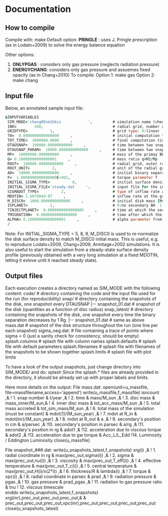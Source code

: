 Documentation
=============

How to compile
--------------
Compile with: 
    make
Default option: __PRINGLE__ : uses J. Pringle prescription (as in Lodato+2009) to solve the energy balance equation

Other options:
1) __ONLYPGAS__ : considers only gas pressure (neglects radiation pressure)
2) __ENERGYCHANG__: considers only gas pressure and assuemes fixed opacity (as in Chang+2010)
To compile:
Option 1:
	make gas
Option 2:
	make chang


Input file
----------
Below, an annotated sample input file:

```fortran
&INPUTVARIABLES
 SIM_MODE='chang09sm1hbis            ',			# simulation name (choose freely) 
 INR=        200,								# radial grid, number of cells
 GRIDTYPE=          1,							# grid type: 0:linear  1: log 
 T0=  0.0000000000000000     ,					# initial computation time
 TOT_TIME=  3000000.0000     ,					# final computation time (the code stops when this time is reached)
 DTAUSNAP=  100000.00000000000     ,			# time between two snapshots [yr] (files in snap/ directory containing the disk structure)
 DTAUSNAP_PARAM=  10000.0000000000000     ,		# time between two snapshots of the disk parameters [yr] (in the mass.dat file; usually this is smaller than DTAUSNAP)
 MP=  10000000.000000000     ,					# mass of the primay BH [Msun] (or of the central object) 
 Q= 0.10000000000000001     ,					# mass ratio q=M2/Mp
 ROUT=  100000.00000000000     ,				# radial grid, outer radius [ROUT_UNIT]
 ROUT_UNIT=          2,							# unit of the radial grid: 1:parsec   2:Rg=GM/c^2   3:see routines.F90, dimensional_variables()  
 A0=  10000.000000000000     ,					# initial binary separation A0 = a(t=0)
 F=  1.0000000000000000E-002,					# torque parameter f
 INITIAL_SIGMA_TYPE=          8,				# initial surface density profile: see routines.F90, set_initialsigma()
 INITIAL_SIGMA_FILE='steady.dat     ',			# input file for the initial surface density
 SIGMADOT_TYPE=          2,						# type of inflow rate at the grid outer radius: 0:no accretion 2:constant inflow at a rate MDOTIN (see routines.F90, set_sigmadot())
 MDOTIN= 1.607904d-07     ,						# inflow rate at the grid outer radius [Msun/year]
 M_DISC0=  1000.0000000000000     ,				# initial disk mass [Msun] (note that this is relevant only for some choices of INITIAL_SIGMA_TYPE)
 ISPLANET=          1,							# 0:no secondary BH  1:secondary BH is present
 TINJECTPLANET=  0.0000000000000000     ,		# time at which the secondary BH is injected in the disk [yr]
 TMIGRATION=  0.0000000000000000     ,			# time after which the migration BH is switched ON [yr] (see routines.F90, dimensional_variables())
 ALPHA= 0.10000000000000001     ,				# alpha parameter from Shakura-Sunyaev prescripion
 /
```

Note:
For INITIAL_SIGMA_TYPE = 5, 8, 9, M_DISC0 is used to re-normalize the disk surface density to match M_DISC0 initial mass.
This is useful, e.g. to reproduce Lodato+2009, Chang+2009, Armitage+2002 simulations.
It is also useful to start the simulation from a steady-state surface density profile (previously obtained with a very long simulation at a fixed MDOTIN, letting it evlove until it reached steady state).

Output files
-----
Each execution creates a directory named as SIM_MODE with the following content:
  code/ 		  		# directory containing the code and the input file used for the run (for reproducibility)
  snap/					# directory containing the snapshots of the disk, one snapshot every DTAUSNAP
    |-- snapshot_01.dat # snapshot of the disk (quantities as a function of disc radius)
  snap_latest/			# directory containing the snapshots of the disk, one snapshot every time the binary separation decreases by 1 Rg.
    |-- snapshot_01.dat # same as above
  mass.dat				# snapshot of the disk structure throughout the run (one line per each snapshot)
  sigma_neg.dat: 		# file containing a trace of points where sigma < 0 (just a sanity check for consistency; should be empty)
  splash.columns        # splash file with column names
  splash.defaults		# splash file with default parameters
  splash.filenames		# splash file with filenames of the snapshots to be shown together
  splash.limits			# splash file with plot limits 

To have a look of the output snapshots, just change directory into SIM_MODE/ and do:
	splash
Since the splash.* files are already provided in the directory, it should be already set up with proper labels and limits.

Here more details on the output:
File mass.dat:
	open(unit=u_massfile, file=massfilename,access='append')
	write(u_massfile,f_massfile) 		isncount		,&				! 1. snap number
									&	t/year			,&				! 2. time
									&	mass/M_sun		,&				! 3. disc mass
									&	mass_inner/M_sun,&				! 4. inner disc mass
									&	tot_acc_mass/M_sun		,&		! 5. total mass accreted
									&	tot_sim_mass/M_sun		,&		! 6. total mass of the simulation (must be constant)
									& 	mdot(1)/(M_sun_year)	,&		! 7. mdot at R_in
									&	mdot(inr)/(M_sun_year)	,&		! 8. mdot at R_out
									& 	a				,&				! 9. secondary's position in cm
									&	a/parsec		,&				!10. secondary's position in parsec
									&	a/rg			,&				!11. secondary's position in rg
									&	adot1			,&				!12. acceleration due to viscous torque
									&	adot2			,&				!13. acceleration due to gw torque
									&	Acc_L/L_Edd						!14. Luminosity / Eddington Luminosity
	close(u_massfile)	
	
	
File snapshot_###.dat:
	write(u_snapshots_latest,f_snapshots) 	xrg(i)				,&		!  1. radial coordinate in rg
									&	max(prec_out,sigma(i))		,&		!  2. sigma
									&	max(prec_out,nu(i))			,&		!  3. viscosity
									&	max(prec_out,T_eff(i))		,&		!  4. effective temperature
									&	max(prec_out,T_c(i))		,&		!  5. central temperature
									&	max(prec_out,H(i)/x(2*i))	,&		!  6. thickness/R
									& 	lambda(i)					,&		!  7. torque
									&	xpc(i)						,&		!  8. radial coordinate in parsec
									&	prad						,&		!  9. radiation pressure
									&	pgas						,&		! 10. gas pressure
									&	prad_pgas					,&		! 11. radiation to gas pressure ratio
									&	tnu									! 12. viscous timescale									
	enddo
	write(u_snapshots_latest,f_snapshots) 	xrg(inr),prec_out,prec_out,prec_out,& 
									& prec_out,prec_out,prec_out,xpc(inr),prec_out,prec_out,prec_out,prec_out		
	close(u_snapshots_latest)

	